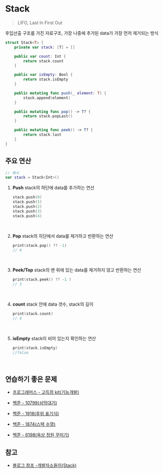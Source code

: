 # Stack

> LIFO, Last In First Out

후입선출 구조를 가진 자료구조, 가장 나중에 추가된 data가 가장 먼저 제거되는 방식

```swift
struct Stack<T> {
    private var stack: [T] = []

    public var count: Int {
        return stack.count
    }

    public var isEmpty: Bool {
        return stack.isEmpty
    }

    public mutating func push(_ element: T) {
        stack.append(element)
    }

    public mutating func pop() -> T? {
        return stack.popLast()
    }

    public mutating func peek() -> T? {
        return stack.last
    }
}
```

## 주요 연산

```swift
// 예시
var stack = Stack<Int>()
```

1. **Push**
   stack의 하단에 data를 추가하는 연산

   ```swift
   stack.push(0)
   stack.push(1)
   stack.push(2)
   stack.push(3)
   stack.push(4)
   ```

   <br/>

2. **Pop**
   stack의 히단에서 data를 제거하고 반환하는 연산

   ```swift
   print(stack.pop() ?? -1)
   // 4
   ```

   <br/>

3. **Peek/Top**
   stack의 맨 위에 있는 data를 제거하지 않고 반환하는 연산

   ```swift
   print(stack.peek() ?? -1 )
   // 3
   ```

   <br/>

4. **count**
   stack 안에 data 갯수, stack의 길이

   ```swift
   print(stack.count)
   // 4
   ```

   <br/>

5. **isEmpty**
   stack이 비어 있는지 확인하는 연산
   ```swift
   print(stack.isEmpty)
   //false
   ```
   <br/>

## 연습하기 좋은 문제

- [프로그래머스 - 고득점 kit(기능개발)](https://school.programmers.co.kr/learn/courses/30/lessons/42586)

- [백준 - 10799(쇠막대기)](https://www.acmicpc.net/problem/10799)

- [백준 - 1918(후위 표기식)](https://www.acmicpc.net/problem/1918)

- [백준 - 1874(스택 수열)](https://www.acmicpc.net/problem/1874)

- [백준 - 6198(옥상 정원 꾸미기)](https://www.acmicpc.net/problem/6198)

## 참고

- [블로그 참조 -개발자소들이(Stack)](https://babbab2.tistory.com/85)

